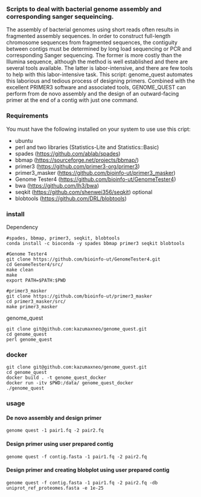   
### Scripts to deal with bacterial genome assembly and corresponding sanger sequeincing.  
The assembly of bacterial genomes using short reads often results in fragmented assembly sequences. In order to construct full-length chromosome sequences from fragmented sequences, the contiguity between contigs must be determined by long load sequencing or PCR and corresponding Sanger sequencing. The former is more costly than the Illumina sequence, although the method is well established and there are several tools available. The latter is labor-intensive, and there are few tools to help with this labor-intensive task. This script: genome_quest automates this laborious and tedious process of designing primers. Combined with the excellent PRIMER3 software and associated tools, GENOME_QUEST can perform from de novo assembly and the design of an outward-facing primer at the end of a contig with just one command.



### Requirements

You must have the following installed on your system to use use this cript:
* ubuntu
* perl and two libraries (Statistics-Lite and Statistics::Basic)
* spades (<https://github.com/ablab/spades>)
* bbmap (<https://sourceforge.net/projects/bbmap/>)
* primer3 (<https://github.com/primer3-org/primer3>)
* primer3_masker (<https://github.com/bioinfo-ut/primer3_masker>)
* Genome Tester4 (<https://github.com/bioinfo-ut/GenomeTester4>)
* bwa (<https://github.com/lh3/bwa>)  
* seqkit (<https://github.com/shenwei356/seqkit>)
optional
* blobtools (<https://github.com/DRL/blobtools>)


### install
Dependency

    #spades, bbmap, primer3, seqkit, blobtools
    conda install -c bioconda -y spades bbmap primer3 seqkit blobtools
    
    #Genome Tester4
    git clone https://github.com/bioinfo-ut/GenomeTester4.git
    cd GenomeTester4/src/
    make clean
    make
    export PATH=$PATH:$PWD
    
    #primer3_masker 
    git clone https://github.com/bioinfo-ut/primer3_masker 
    cd primer3_masker/src/ 
    make primer3_masker

genome_quest
    
    git clone git@github.com:kazumaxneo/genome_quest.git
    cd genome_quest
    perl genome_quest

### docker
    
    git clone git@github.com:kazumaxneo/genome_quest.git
    cd genome_quest
    docker build . -t genome_quest_docker
    docker run -itv $PWD:/data/ genome_quest_docker
    ./genome_quest


### usage
#### De novo assembly and design primer

    genome quest -1 pair1.fq -2 pair2.fq  
#### Design primer using user prepared contig  

    genome quest -f contig.fasta -1 pair1.fq -2 pair2.fq  
#### Design primer and creating blobplot using user prepared contig  

    genome quest -f contig.fasta -1 pair1.fq -2 pair2.fq -db uniprot_ref_proteomes.fasta -e 1e-25  


